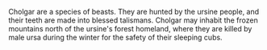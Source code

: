 Cholgar are a species of beasts. They are hunted by the ursine people, and their teeth are made into blessed talismans. Cholgar may inhabit the frozen mountains north of the ursine's forest homeland, where they are killed by male ursa during the winter for the safety of their sleeping cubs.
